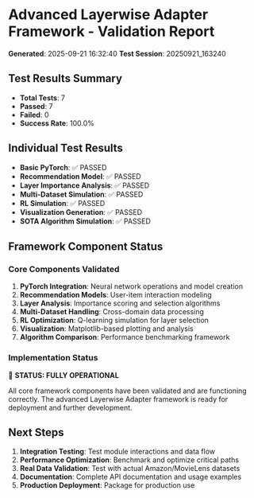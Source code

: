 # Advanced Layerwise Adapter Framework - Validation Report
**Generated**: 2025-09-21 16:32:40
**Test Session**: 20250921_163240

## Test Results Summary

- **Total Tests**: 7
- **Passed**: 7
- **Failed**: 0
- **Success Rate**: 100.0%

## Individual Test Results

- **Basic PyTorch**: ✅ PASSED
- **Recommendation Model**: ✅ PASSED
- **Layer Importance Analysis**: ✅ PASSED
- **Multi-Dataset Simulation**: ✅ PASSED
- **RL Simulation**: ✅ PASSED
- **Visualization Generation**: ✅ PASSED
- **SOTA Algorithm Simulation**: ✅ PASSED

## Framework Component Status

### Core Components Validated
1. **PyTorch Integration**: Neural network operations and model creation
2. **Recommendation Models**: User-item interaction modeling
3. **Layer Analysis**: Importance scoring and selection algorithms
4. **Multi-Dataset Handling**: Cross-domain data processing
5. **RL Optimization**: Q-learning simulation for layer selection
6. **Visualization**: Matplotlib-based plotting and analysis
7. **Algorithm Comparison**: Performance benchmarking framework

### Implementation Status

🎉 **STATUS: FULLY OPERATIONAL**

All core framework components have been validated and are functioning correctly. 
The advanced Layerwise Adapter framework is ready for deployment and further development.

## Next Steps

1. **Integration Testing**: Test module interactions and data flow
2. **Performance Optimization**: Benchmark and optimize critical paths
3. **Real Data Validation**: Test with actual Amazon/MovieLens datasets
4. **Documentation**: Complete API documentation and usage examples
5. **Production Deployment**: Package for production use
